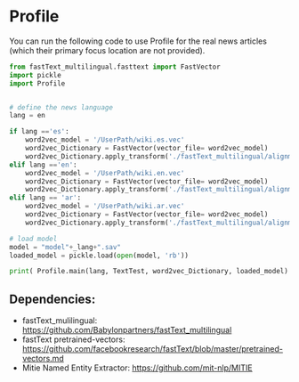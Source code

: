 # Profile 

You can run the following code to use Profile for the real news articles (which their primary focus location are not provided). 


```Python 
from fastText_multilingual.fasttext import FastVector
import pickle
import Profile


# define the news language 
lang = en

if lang =='es': 
    word2vec_model = '/UserPath/wiki.es.vec'
    word2vec_Dictionary = FastVector(vector_file= word2vec_model)
    word2vec_Dictionary.apply_transform('./fastText_multilingual/alignment_matrices/es.txt')
elif lang =='en':
    word2vec_model = '/UserPath/wiki.en.vec'
    word2vec_Dictionary = FastVector(vector_file= word2vec_model)
    word2vec_Dictionary.apply_transform('./fastText_multilingual/alignment_matrices/en.txt')
elif lang == 'ar':
    word2vec_model = '/UserPath/wiki.ar.vec'
    word2vec_Dictionary = FastVector(vector_file= word2vec_model)
    word2vec_Dictionary.apply_transform('./fastText_multilingual/alignment_matrices/ar.txt')

# load model 
model = "model"+_lang+".sav"
loaded_model = pickle.load(open(model, 'rb'))

print( Profile.main(lang, TextTest, word2vec_Dictionary, loaded_model) ) 

```


## Dependencies: 

- fastText_mulilingual: https://github.com/Babylonpartners/fastText_multilingual
- fastText pretrained-vectors: https://github.com/facebookresearch/fastText/blob/master/pretrained-vectors.md
- Mitie Named Entity Extractor: https://github.com/mit-nlp/MITIE
